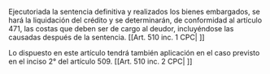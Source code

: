 Ejecutoriada la sentencia definitiva y realizados los bienes embargados, se hará la liquidación del crédito y se determinarán, de conformidad al artículo 471, las costas que deben ser de cargo al deudor, incluyéndose las causadas después de la sentencia. [[Art. 510 inc. 1 CPC| ]]

Lo dispuesto en este artículo tendrá también aplicación en el caso previsto en el inciso 2° del artículo 509. [[Art. 510 inc. 2 CPC| ]]